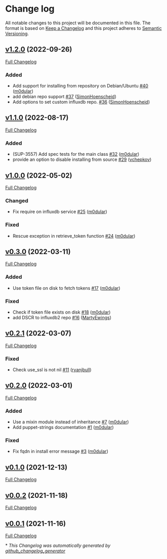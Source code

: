 # Change log

All notable changes to this project will be documented in this file. The format is based on [Keep a Changelog](http://keepachangelog.com/en/1.0.0/) and this project adheres to [Semantic Versioning](http://semver.org).

## [v1.2.0](https://github.com/puppetlabs/influxdb/tree/v1.2.0) (2022-09-26)

[Full Changelog](https://github.com/puppetlabs/influxdb/compare/v1.1.0...v1.2.0)

### Added

- Add support for installing from repository on Debian/Ubuntu [\#40](https://github.com/puppetlabs/influxdb/pull/40) ([m0dular](https://github.com/m0dular))
- add debian repo support [\#37](https://github.com/puppetlabs/influxdb/pull/37) ([SimonHoenscheid](https://github.com/SimonHoenscheid))
- Add options to set custom influxdb repo. [\#36](https://github.com/puppetlabs/influxdb/pull/36) ([SimonHoenscheid](https://github.com/SimonHoenscheid))

## [v1.1.0](https://github.com/puppetlabs/influxdb/tree/v1.1.0) (2022-08-17)

[Full Changelog](https://github.com/puppetlabs/influxdb/compare/v1.0.0...v1.1.0)

### Added

- \(SUP-3557\) Add spec tests for the main class [\#32](https://github.com/puppetlabs/influxdb/pull/32) ([m0dular](https://github.com/m0dular))
- provide an option to disable installing from source [\#29](https://github.com/puppetlabs/influxdb/pull/29) ([vchepkov](https://github.com/vchepkov))

## [v1.0.0](https://github.com/puppetlabs/influxdb/tree/v1.0.0) (2022-05-02)

[Full Changelog](https://github.com/puppetlabs/influxdb/compare/v0.3.0...v1.0.0)

### Changed

- Fix require on influxdb service [\#25](https://github.com/puppetlabs/influxdb/pull/25) ([m0dular](https://github.com/m0dular))

### Fixed

- Rescue exception in retrieve\_token function [\#24](https://github.com/puppetlabs/influxdb/pull/24) ([m0dular](https://github.com/m0dular))

## [v0.3.0](https://github.com/puppetlabs/influxdb/tree/v0.3.0) (2022-03-11)

[Full Changelog](https://github.com/puppetlabs/influxdb/compare/v0.2.1...v0.3.0)

### Added

- Use token file on disk to fetch tokens [\#17](https://github.com/puppetlabs/influxdb/pull/17) ([m0dular](https://github.com/m0dular))

### Fixed

- Check if token file exists on disk [\#18](https://github.com/puppetlabs/influxdb/pull/18) ([m0dular](https://github.com/m0dular))
- add DSCR to influxdb2 repo  [\#16](https://github.com/puppetlabs/influxdb/pull/16) ([MartyEwings](https://github.com/MartyEwings))

## [v0.2.1](https://github.com/puppetlabs/influxdb/tree/v0.2.1) (2022-03-07)

[Full Changelog](https://github.com/puppetlabs/influxdb/compare/v0.2.0...v0.2.1)

### Fixed

- Check use\_ssl is not nil [\#11](https://github.com/puppetlabs/influxdb/pull/11) ([ryanjbull](https://github.com/ryanjbull))

## [v0.2.0](https://github.com/puppetlabs/influxdb/tree/v0.2.0) (2022-03-01)

[Full Changelog](https://github.com/puppetlabs/influxdb/compare/v0.1.0...v0.2.0)

### Added

- Use a mixin module instead of inheritance [\#7](https://github.com/puppetlabs/influxdb/pull/7) ([m0dular](https://github.com/m0dular))
- Add puppet-strings documentation [\#1](https://github.com/puppetlabs/influxdb/pull/1) ([m0dular](https://github.com/m0dular))

### Fixed

- Fix fqdn in install error message [\#3](https://github.com/puppetlabs/influxdb/pull/3) ([m0dular](https://github.com/m0dular))

## [v0.1.0](https://github.com/puppetlabs/influxdb/tree/v0.1.0) (2021-12-13)

[Full Changelog](https://github.com/puppetlabs/influxdb/compare/v0.0.2...v0.1.0)

## [v0.0.2](https://github.com/puppetlabs/influxdb/tree/v0.0.2) (2021-11-18)

[Full Changelog](https://github.com/puppetlabs/influxdb/compare/v0.0.1...v0.0.2)

## [v0.0.1](https://github.com/puppetlabs/influxdb/tree/v0.0.1) (2021-11-16)

[Full Changelog](https://github.com/puppetlabs/influxdb/compare/ee8ed1c47240e3712966f9e651749528a5235160...v0.0.1)



\* *This Changelog was automatically generated by [github_changelog_generator](https://github.com/github-changelog-generator/github-changelog-generator)*
